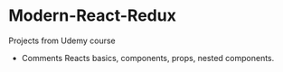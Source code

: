 # Modern-React-Redux
Projects from Udemy course

- Comments
Reacts basics, components, props, nested components. <br>


